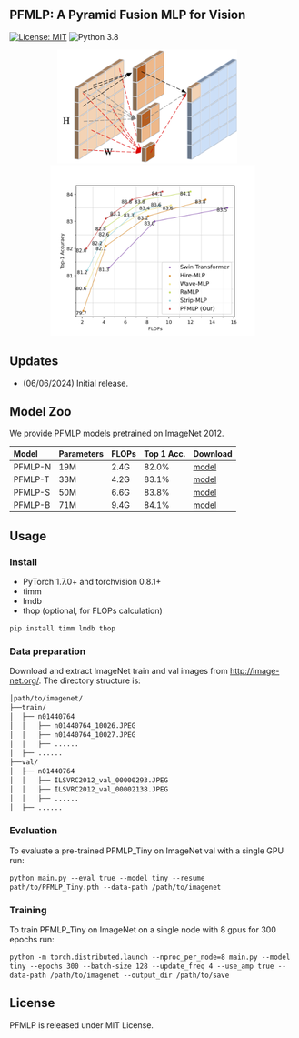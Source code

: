 ## PFMLP: A Pyramid Fusion MLP for Vision

[![License: MIT](https://img.shields.io/badge/License-MIT-yellow.svg)](https://opensource.org/licenses/MIT)
![Python 3.8](https://img.shields.io/badge/python-3.8-green.svg)



<p align="middle">
  <img src="figures/pfmlp.png" height="200" />
  &nbsp;&nbsp;&nbsp;&nbsp;
  <img src="figures/flops_acc.png" height="300" />
</p>


## Updates

- (06/06/2024) Initial release.



## Model Zoo

We provide PFMLP models pretrained on ImageNet 2012.

| Model                | Parameters | FLOPs    | Top 1 Acc. | Download |
| :------------------- | :--------- | :------- | :--------- | :------- |
| PFMLP-N           | 19M        |  2.4G    |  82.0%     |[model](https://github.com/huangqiuyu/PFMLP/releases/download/v0.1/PFMLP_Nano.pth)|
| PFMLP-T           | 33M        |  4.2G    |  83.1%     |[model](https://github.com/huangqiuyu/PFMLP/releases/download/v0.1/PFMLP_Tiny.pth)|
| PFMLP-S           | 50M        |  6.6G    |  83.8%     |[model](https://github.com/huangqiuyu/PFMLP/releases/download/v0.1/PFMLP_Small.pth)|
| PFMLP-B           | 71M        |  9.4G    |  84.1%     |[model](https://github.com/huangqiuyu/PFMLP/releases/download/v0.1/PFMLP_Base.pth)|

## Usage


### Install

- PyTorch 1.7.0+ and torchvision 0.8.1+
- timm
- lmdb
- thop (optional, for FLOPs calculation)
```
pip install timm lmdb thop
```

### Data preparation

Download and extract ImageNet train and val images from http://image-net.org/.
The directory structure is:

```
│path/to/imagenet/
├──train/
│  ├── n01440764
│  │   ├── n01440764_10026.JPEG
│  │   ├── n01440764_10027.JPEG
│  │   ├── ......
│  ├── ......
├──val/
│  ├── n01440764
│  │   ├── ILSVRC2012_val_00000293.JPEG
│  │   ├── ILSVRC2012_val_00002138.JPEG
│  │   ├── ......
│  ├── ......
```

### Evaluation
To evaluate a pre-trained PFMLP_Tiny on ImageNet val with a single GPU run:
```
python main.py --eval true --model tiny --resume path/to/PFMLP_Tiny.pth --data-path /path/to/imagenet
```


### Training

To train PFMLP_Tiny on ImageNet on a single node with 8 gpus for 300 epochs run:
```
python -m torch.distributed.launch --nproc_per_node=8 main.py --model tiny --epochs 300 --batch-size 128 --update_freq 4 --use_amp true --data-path /path/to/imagenet --output_dir /path/to/save
```


## License

PFMLP is released under MIT License.
